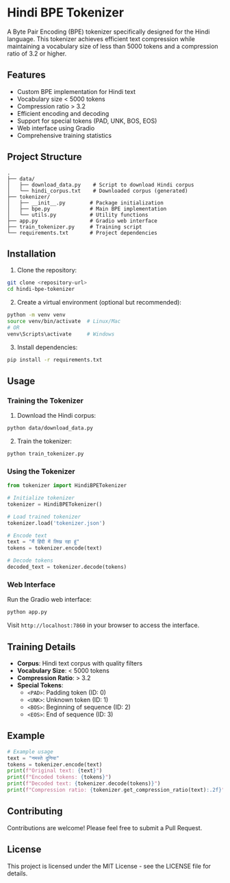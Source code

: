 # Hindi BPE Tokenizer

A Byte Pair Encoding (BPE) tokenizer specifically designed for the Hindi language. This tokenizer achieves efficient text compression while maintaining a vocabulary size of less than 5000 tokens and a compression ratio of 3.2 or higher.

## Features

- Custom BPE implementation for Hindi text
- Vocabulary size < 5000 tokens
- Compression ratio > 3.2
- Efficient encoding and decoding
- Support for special tokens (PAD, UNK, BOS, EOS)
- Web interface using Gradio
- Comprehensive training statistics

## Project Structure

```
.
├── data/
│   ├── download_data.py    # Script to download Hindi corpus
│   └── hindi_corpus.txt    # Downloaded corpus (generated)
├── tokenizer/
│   ├── __init__.py        # Package initialization
│   ├── bpe.py             # Main BPE implementation
│   └── utils.py           # Utility functions
├── app.py                 # Gradio web interface
├── train_tokenizer.py     # Training script
└── requirements.txt       # Project dependencies
```

## Installation

1. Clone the repository:
```bash
git clone <repository-url>
cd hindi-bpe-tokenizer
```

2. Create a virtual environment (optional but recommended):
```bash
python -m venv venv
source venv/bin/activate  # Linux/Mac
# OR
venv\Scripts\activate     # Windows
```

3. Install dependencies:
```bash
pip install -r requirements.txt
```

## Usage

### Training the Tokenizer

1. Download the Hindi corpus:
```bash
python data/download_data.py
```

2. Train the tokenizer:
```bash
python train_tokenizer.py
```

### Using the Tokenizer

```python
from tokenizer import HindiBPETokenizer

# Initialize tokenizer
tokenizer = HindiBPETokenizer()

# Load trained tokenizer
tokenizer.load('tokenizer.json')

# Encode text
text = "मैं हिंदी में लिख रहा हूं"
tokens = tokenizer.encode(text)

# Decode tokens
decoded_text = tokenizer.decode(tokens)
```

### Web Interface

Run the Gradio web interface:
```bash
python app.py
```

Visit `http://localhost:7860` in your browser to access the interface.

## Training Details

- **Corpus**: Hindi text corpus with quality filters
- **Vocabulary Size**: < 5000 tokens
- **Compression Ratio**: > 3.2
- **Special Tokens**:
  - `<PAD>`: Padding token (ID: 0)
  - `<UNK>`: Unknown token (ID: 1)
  - `<BOS>`: Beginning of sequence (ID: 2)
  - `<EOS>`: End of sequence (ID: 3)

## Example

```python
# Example usage
text = "नमस्ते दुनिया"
tokens = tokenizer.encode(text)
print(f"Original text: {text}")
print(f"Encoded tokens: {tokens}")
print(f"Decoded text: {tokenizer.decode(tokens)}")
print(f"Compression ratio: {tokenizer.get_compression_ratio(text):.2f}")
```

## Contributing

Contributions are welcome! Please feel free to submit a Pull Request.

## License

This project is licensed under the MIT License - see the LICENSE file for details.